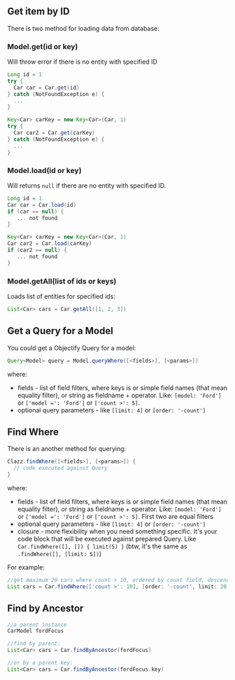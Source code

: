 Get item by ID
--------------

There is two method for loading data from database:

### Model.get(id or key)

Will throw error if there is no entity with specified ID

```groovy
Long id = 1
try {
  Car car = Car.get(id)
} catch (NotFoundException e) {
  ...
}

Key<Car> carKey = new Key<Car>(Car, 1)
try {
  Car car2 = Car.get(carKey)
} catch (NotFoundException e) {
  ...
}
```

### Model.load(id or key)

Will returns `null` if there are no entity with specified ID.

```groovy
Long id = 1
Car car = Car.load(id)
if (car == null) {
   ... not found
}

Key<Car> carKey = new Key<Car>(Car, 1)
Car car2 = Car.load(carKey)
if (car2 == null) {
   ... not found
}
```

### Model.getAll(list of ids or keys)

Loads list of entities for specified ids:

```groovy
List<Car> cars = Car.getAll([1, 2, 3])
```

Get a Query for a Model
-----------------------

You could get a Objectify Query for a model:

```groovy
Query<Model> query = Model.queryWhere([<fields>], [<params>])
```

where:

 * fields - list of field filters, where keys is or simple field names (that mean equality filter), or string
    as fieldname + operator. Like: `[model: 'Ford']` or `['model =': 'Ford']` or `['count >': 5]`.
 * optional query parameters - like `[limit: 4]` or `[order: '-count']`


Find Where
----------

There is an another method for querying:

```groovy
Clazz.findWhere([<fields>], [<params>]) {
  // code executed against Query
}
```

where:

 * fields - list of field filters, where keys is or simple field names (that mean equality filter), or string
    as fieldname + operator. Like: `[model: 'Ford']` or `['model =': 'Ford']` or `['count >': 5]`. First two are
    equal filters
 * optional query parameters - like `[limit: 4]` or `[order: '-count']`
 * closure - more flexibility when you need something specific. It's your code block that will be executed against
    prepared Query. Like `Car.findWhere([], []) { limit(5) }` (btw, it's the same as `.findWhere([], [limit: 5])`)

For example:

```groovy
//get maximum 20 cars where count > 10, ordered by count field, descending
List cars = Car.findWhere(['count >': 10], [order: '-count', limit: 20])
```

Find by Ancestor
----------------

```groovy
//a parent instance
CarModel fordFocus

//find by parent:
List<Car> cars = Car.findByAncestor(fordFocus)

//or by a parent key:
List<Car> cars = Car.findByAncestor(fordFocus.key)
```
